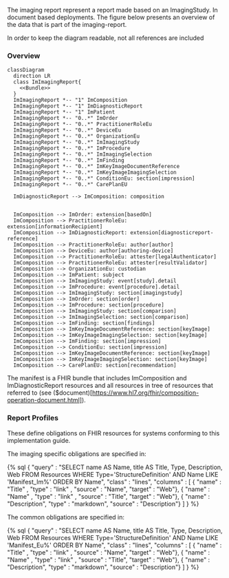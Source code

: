 The imaging report represent a report made based on an ImagingStudy. In document based deployments. The figure below presents an overview of the data that is part of the imaging-report.

In order to keep the diagram readable, not all references are included 

### Overview

```mermaid
classDiagram
  direction LR
  class ImImagingReport{
    <<Bundle>>
  }
  ImImagingReport *-- "1" ImComposition
  ImImagingReport *-- "1" ImDiagnosticReport
  ImImagingReport *-- "1" ImPatient
  ImImagingReport *-- "0..*" ImOrder
  ImImagingReport *-- "0..*" PractitionerRoleEu
  ImImagingReport *-- "0..*" DeviceEu
  ImImagingReport *-- "0..*" OrganizationEu
  ImImagingReport *-- "0..*" ImImagingStudy
  ImImagingReport *-- "0..*" ImProcedure
  ImImagingReport *-- "0..*" ImImagingSelection
  ImImagingReport *-- "0..*" ImFinding
  ImImagingReport *-- "0..*" ImKeyImageDocumentReference
  ImImagingReport *-- "0..*" ImKeyImageImagingSelection
  ImImagingReport *-- "0..*" ConditionEu: section[impression]
  ImImagingReport *-- "0..*" CarePlanEU

  ImDiagnosticReport --> ImComposition: composition
  

  ImComposition --> ImOrder: extension[basedOn]  
  ImComposition --> PractitionerRoleEu: extension[informationRecipient]
  ImComposition --> ImDiagnosticReport: extension[diagnosticreport-reference]
  ImComposition --> PractitionerRoleEu: author[author]
  ImComposition --> DeviceEu: author[authoring-device]
  ImComposition --> PractitionerRoleEu: attester[legalAuthenticator]
  ImComposition --> PractitionerRoleEu: attester[resultValidator]
  ImComposition --> OrganizationEu: custodian
  ImComposition --> ImPatient: subject
  ImComposition --> ImImagingStudy: event[study].detail
  ImComposition --> ImProcedure: event[procedure].detail
  ImComposition --> ImImagingStudy: section[imagingstudy]
  ImComposition --> ImOrder: section[order]
  ImComposition --> ImProcedure: section[procedure]
  ImComposition --> ImImagingStudy: section[comparison]
  ImComposition --> ImImagingSelection: section[comparison]
  ImComposition --> ImFinding: section[findings]
  ImComposition --> ImKeyImageDocumentReference: section[keyImage]
  ImComposition --> ImKeyImageImagingSelection: section[keyImage]
  ImComposition --> ImFinding: section[impression]
  ImComposition --> ConditionEu: section[impression]
  ImComposition --> ImKeyImageDocumentReference: section[keyImage]
  ImComposition --> ImKeyImageImagingSelection: section[keyImage]
  ImComposition --> CarePlanEU: section[recommendation]

```

The manifest is a FHIR bundle that includes ImComposition and ImDiagnosticReport resources and all resources in tree of resources that referred to (see ($document)[https://www.hl7.org/fhir/composition-operation-document.html]).

### Report Profiles

These define obligations on FHIR resources for systems conforming to this implementation guide.

The imaging specific obligations are specified in:

{% sql {
  "query" : "SELECT name AS Name, title AS Title, Type, Description, Web FROM Resources WHERE Type='StructureDefinition' AND Name LIKE 'Manifest_Im%' ORDER BY Name",
  "class" : "lines",
  "columns" : [
    { "name" : "Title"      , "type" : "link"    , "source" : "Name", "target" : "Web"},
    { "name" : "Name"       , "type" : "link"    , "source" : "Title", "target" : "Web"},
    { "name" : "Description", "type" : "markdown", "source" : "Description"}
  ]
} %}

The common obligations are specified in:

{% sql {
  "query" : "SELECT name AS Name, title AS Title, Type, Description, Web FROM Resources WHERE Type='StructureDefinition' AND Name LIKE 'Manifest_Eu%' ORDER BY Name",
  "class" : "lines",
  "columns" : [
    { "name" : "Title"      , "type" : "link"    , "source" : "Name", "target" : "Web"},
    { "name" : "Name"       , "type" : "link"    , "source" : "Title", "target" : "Web"},
    { "name" : "Description", "type" : "markdown", "source" : "Description"}
  ]
} %}
